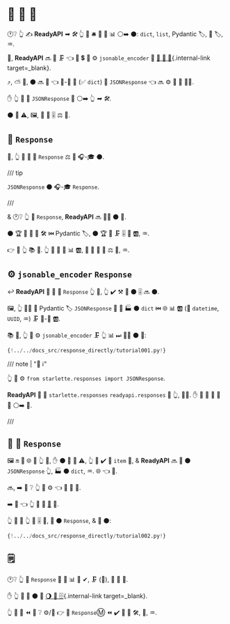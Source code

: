# 📨 📨 🔗

🕐❔ 👆 ✍ **ReadyAPI** _➡ 🛠️_ 👆 💪 🛎 📨 🙆 📊 ⚪️➡️ ⚫️: `dict`, `list`, Pydantic 🏷, 💽 🏷, ♒️.

🔢, **ReadyAPI** 🔜 🔁 🗜 👈 📨 💲 🎻 ⚙️ `jsonable_encoder` 🔬 [🎻 🔗 🔢](../tutorial/encoder.md){.internal-link target=\_blank}.

⤴️, ⛅ 🎑, ⚫️ 🔜 🚮 👈 🎻-🔗 💽 (✅ `dict`) 🔘 `JSONResponse` 👈 🔜 ⚙️ 📨 📨 👩‍💻.

✋️ 👆 💪 📨 `JSONResponse` 🔗 ⚪️➡️ 👆 _➡ 🛠️_.

⚫️ 💪 ⚠, 🖼, 📨 🛃 🎚 ⚖️ 🍪.

## 📨 `Response`

👐, 👆 💪 📨 🙆 `Response` ⚖️ 🙆 🎧-🎓 ⚫️.

/// tip

`JSONResponse` ⚫️ 🎧-🎓 `Response`.

///

&amp; 🕐❔ 👆 📨 `Response`, **ReadyAPI** 🔜 🚶‍♀️ ⚫️ 🔗.

⚫️ 🏆 🚫 🙆 💽 🛠️ ⏮️ Pydantic 🏷, ⚫️ 🏆 🚫 🗜 🎚 🙆 🆎, ♒️.

👉 🤝 👆 📚 💪. 👆 💪 📨 🙆 📊 🆎, 🔐 🙆 💽 📄 ⚖️ 🔬, ♒️.

## ⚙️ `jsonable_encoder` `Response`

↩️ **ReadyAPI** 🚫 🙆 🔀 `Response` 👆 📨, 👆 ✔️ ⚒ 💭 ⚫️ 🎚 🔜 ⚫️.

🖼, 👆 🚫🔜 🚮 Pydantic 🏷 `JSONResponse` 🍵 🥇 🏭 ⚫️ `dict` ⏮️ 🌐 📊 🆎 (💖 `datetime`, `UUID`, ♒️) 🗜 🎻-🔗 🆎.

📚 💼, 👆 💪 ⚙️ `jsonable_encoder` 🗜 👆 📊 ⏭ 🚶‍♀️ ⚫️ 📨:

```Python hl_lines="6-7  21-22"
{!../../docs_src/response_directly/tutorial001.py!}
```

/// note | "📡 ℹ"

👆 💪 ⚙️ `from starlette.responses import JSONResponse`.

**ReadyAPI** 🚚 🎏 `starlette.responses` `readyapi.responses` 🏪 👆, 👩‍💻. ✋️ 🌅 💪 📨 👟 🔗 ⚪️➡️ 💃.

///

## 🛬 🛃 `Response`

🖼 🔛 🎦 🌐 🍕 👆 💪, ✋️ ⚫️ 🚫 📶 ⚠, 👆 💪 ✔️ 📨 `item` 🔗, &amp; **ReadyAPI** 🔜 🚮 ⚫️ `JSONResponse` 👆, 🏭 ⚫️ `dict`, ♒️. 🌐 👈 🔢.

🔜, ➡️ 👀 ❔ 👆 💪 ⚙️ 👈 📨 🛃 📨.

➡️ 💬 👈 👆 💚 📨 <a href="https://en.wikipedia.org/wiki/XML" class="external-link" target="_blank">📂</a> 📨.

👆 💪 🚮 👆 📂 🎚 🎻, 🚮 ⚫️ `Response`, &amp; 📨 ⚫️:

```Python hl_lines="1  18"
{!../../docs_src/response_directly/tutorial002.py!}
```

## 🗒

🕐❔ 👆 📨 `Response` 🔗 🚮 📊 🚫 ✔, 🗜 (🎻), 🚫 📄 🔁.

✋️ 👆 💪 📄 ⚫️ 🔬 [🌖 📨 🗄](additional-responses.md){.internal-link target=\_blank}.

👆 💪 👀 ⏪ 📄 ❔ ⚙️/📣 👉 🛃 `Response`Ⓜ ⏪ ✔️ 🏧 💽 🛠️, 🧾, ♒️.
